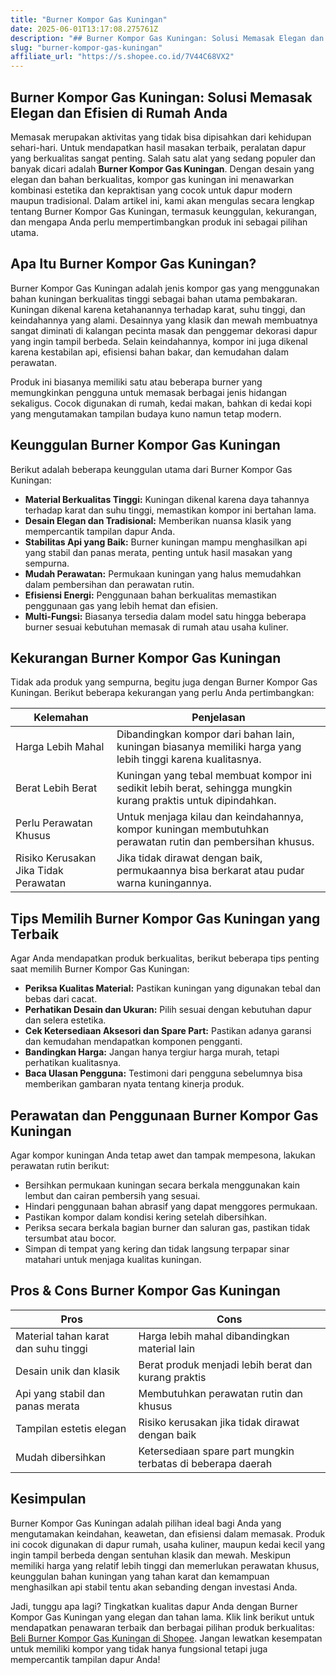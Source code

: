 ```yaml
---
title: "Burner Kompor Gas Kuningan"
date: 2025-06-01T13:17:08.275761Z
description: "## Burner Kompor Gas Kuningan: Solusi Memasak Elegan dan Efisien di Rumah Anda..."
slug: "burner-kompor-gas-kuningan"
affiliate_url: "https://s.shopee.co.id/7V44C68VX2"
---
```

## Burner Kompor Gas Kuningan: Solusi Memasak Elegan dan Efisien di Rumah Anda

Memasak merupakan aktivitas yang tidak bisa dipisahkan dari kehidupan sehari-hari. Untuk mendapatkan hasil masakan terbaik, peralatan dapur yang berkualitas sangat penting. Salah satu alat yang sedang populer dan banyak dicari adalah **Burner Kompor Gas Kuningan**. Dengan desain yang elegan dan bahan berkualitas, kompor gas kuningan ini menawarkan kombinasi estetika dan kepraktisan yang cocok untuk dapur modern maupun tradisional. Dalam artikel ini, kami akan mengulas secara lengkap tentang Burner Kompor Gas Kuningan, termasuk keunggulan, kekurangan, dan mengapa Anda perlu mempertimbangkan produk ini sebagai pilihan utama.

## Apa Itu Burner Kompor Gas Kuningan?

Burner Kompor Gas Kuningan adalah jenis kompor gas yang menggunakan bahan kuningan berkualitas tinggi sebagai bahan utama pembakaran. Kuningan dikenal karena ketahanannya terhadap karat, suhu tinggi, dan keindahannya yang alami. Desainnya yang klasik dan mewah membuatnya sangat diminati di kalangan pecinta masak dan penggemar dekorasi dapur yang ingin tampil berbeda. Selain keindahannya, kompor ini juga dikenal karena kestabilan api, efisiensi bahan bakar, dan kemudahan dalam perawatan.

Produk ini biasanya memiliki satu atau beberapa burner yang memungkinkan pengguna untuk memasak berbagai jenis hidangan sekaligus. Cocok digunakan di rumah, kedai makan, bahkan di kedai kopi yang mengutamakan tampilan budaya kuno namun tetap modern.

## Keunggulan Burner Kompor Gas Kuningan

Berikut adalah beberapa keunggulan utama dari Burner Kompor Gas Kuningan:

- **Material Berkualitas Tinggi:** Kuningan dikenal karena daya tahannya terhadap karat dan suhu tinggi, memastikan kompor ini bertahan lama.
- **Desain Elegan dan Tradisional:** Memberikan nuansa klasik yang mempercantik tampilan dapur Anda.
- **Stabilitas Api yang Baik:** Burner kuningan mampu menghasilkan api yang stabil dan panas merata, penting untuk hasil masakan yang sempurna.
- **Mudah Perawatan:** Permukaan kuningan yang halus memudahkan dalam pembersihan dan perawatan rutin.
- **Efisiensi Energi:** Penggunaan bahan berkualitas memastikan penggunaan gas yang lebih hemat dan efisien.
- **Multi-Fungsi:** Biasanya tersedia dalam model satu hingga beberapa burner sesuai kebutuhan memasak di rumah atau usaha kuliner.

## Kekurangan Burner Kompor Gas Kuningan

Tidak ada produk yang sempurna, begitu juga dengan Burner Kompor Gas Kuningan. Berikut beberapa kekurangan yang perlu Anda pertimbangkan:

| Kelemahan | Penjelasan |
|------------|------------|
| Harga Lebih Mahal | Dibandingkan kompor dari bahan lain, kuningan biasanya memiliki harga yang lebih tinggi karena kualitasnya. |
| Berat Lebih Berat | Kuningan yang tebal membuat kompor ini sedikit lebih berat, sehingga mungkin kurang praktis untuk dipindahkan. |
| Perlu Perawatan Khusus | Untuk menjaga kilau dan keindahannya, kompor kuningan membutuhkan perawatan rutin dan pembersihan khusus. |
| Risiko Kerusakan Jika Tidak Perawatan | Jika tidak dirawat dengan baik, permukaannya bisa berkarat atau pudar warna kuningannya. |

## Tips Memilih Burner Kompor Gas Kuningan yang Terbaik

Agar Anda mendapatkan produk berkualitas, berikut beberapa tips penting saat memilih Burner Kompor Gas Kuningan:

- **Periksa Kualitas Material:** Pastikan kuningan yang digunakan tebal dan bebas dari cacat.
- **Perhatikan Desain dan Ukuran:** Pilih sesuai dengan kebutuhan dapur dan selera estetika.
- **Cek Ketersediaan Aksesori dan Spare Part:** Pastikan adanya garansi dan kemudahan mendapatkan komponen pengganti.
- **Bandingkan Harga:** Jangan hanya tergiur harga murah, tetapi perhatikan kualitasnya.
- **Baca Ulasan Pengguna:** Testimoni dari pengguna sebelumnya bisa memberikan gambaran nyata tentang kinerja produk.

## Perawatan dan Penggunaan Burner Kompor Gas Kuningan

Agar kompor kuningan Anda tetap awet dan tampak mempesona, lakukan perawatan rutin berikut:

- Bersihkan permukaan kuningan secara berkala menggunakan kain lembut dan cairan pembersih yang sesuai.
- Hindari penggunaan bahan abrasif yang dapat menggores permukaan.
- Pastikan kompor dalam kondisi kering setelah dibersihkan.
- Periksa secara berkala bagian burner dan saluran gas, pastikan tidak tersumbat atau bocor.
- Simpan di tempat yang kering dan tidak langsung terpapar sinar matahari untuk menjaga kualitas kuningan.

## Pros & Cons Burner Kompor Gas Kuningan

| **Pros** | **Cons** |
|-----------------------------|-------------------------------------------------------|
| Material tahan karat dan suhu tinggi | Harga lebih mahal dibandingkan material lain |
| Desain unik dan klasik | Berat produk menjadi lebih berat dan kurang praktis |
| Api yang stabil dan panas merata | Membutuhkan perawatan rutin dan khusus |
| Tampilan estetis elegan | Risiko kerusakan jika tidak dirawat dengan baik |
| Mudah dibersihkan | Ketersediaan spare part mungkin terbatas di beberapa daerah |

## Kesimpulan

Burner Kompor Gas Kuningan adalah pilihan ideal bagi Anda yang mengutamakan keindahan, keawetan, dan efisiensi dalam memasak. Produk ini cocok digunakan di dapur rumah, usaha kuliner, maupun kedai kecil yang ingin tampil berbeda dengan sentuhan klasik dan mewah. Meskipun memiliki harga yang relatif lebih tinggi dan memerlukan perawatan khusus, keunggulan bahan kuningan yang tahan karat dan kemampuan menghasilkan api stabil tentu akan sebanding dengan investasi Anda.

Jadi, tunggu apa lagi? Tingkatkan kualitas dapur Anda dengan Burner Kompor Gas Kuningan yang elegan dan tahan lama. Klik link berikut untuk mendapatkan penawaran terbaik dan berbagai pilihan produk berkualitas: [Beli Burner Kompor Gas Kuningan di Shopee](https://s.shopee.co.id/7V44C68VX2). Jangan lewatkan kesempatan untuk memiliki kompor yang tidak hanya fungsional tetapi juga mempercantik tampilan dapur Anda!